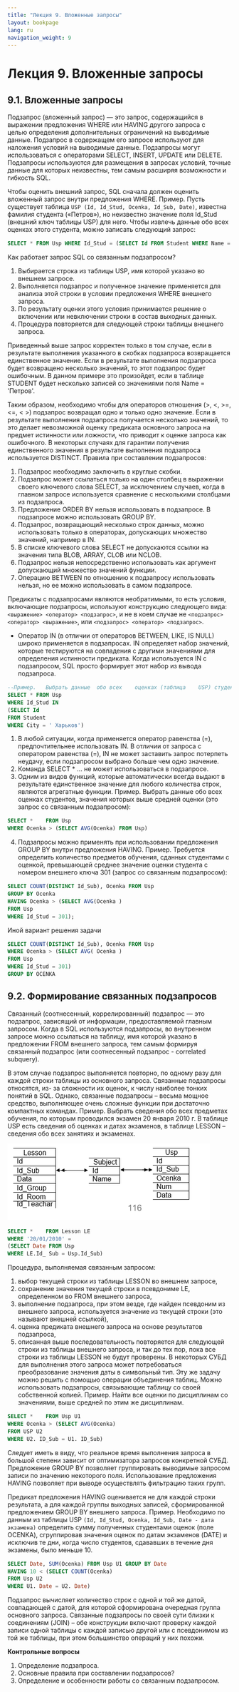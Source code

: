 ```yaml
---
title: "Лекция 9. Вложенные запросы"
layout: bookpage
lang: ru
navigation_weight: 9
---
```


# Лекция 9. Вложенные запросы

## 9.1.	Вложенные запросы

Подзапрос (вложенный запрос) — это запрос, содержащийся в выражении предложения WHERE или HAVING другого запроса с  
целью определения дополнительных ограничений на выводимые данные. Подзапрос в содержащем его запросе используют для  наложения условий на выводимые данные. Подзапросы могут использоваться с операторами SELECT, INSERT, UPDATE или DELETE.
Подзапросы используются для размещения в запросах условий, точные данные для которых неизвестны, тем самым расширяя возможности и гибкость SQL.

Чтобы оценить внешний запрос, SQL сначала должен оценить вложенный запрос внутри предложения WHERE.
Пример. Пусть существует таблица `USP (Id, Id_Stud, Ocenka, Id_Sub, Date)`, известна фамилия студента («Петров»), но неизвестно значение поля Id_Stud (внешний ключ таблицы USP) для него. Чтобы извлечь данные обо всех оценках этого студента, можно записать следующий запрос:

```sql
SELECT * FROM Usp WHERE Id_Stud = (SELECT Id FROM Student WHERE Name = 'Петров')
```
Как работает запрос SQL со связанным подзапросом?

1.	Выбирается строка из таблицы USP, имя которой указано во внешнем запросе.
2.	Выполняется подзапрос и полученное значение применяется для анализа этой строки в условии предложения WHERE внешнего запроса.
3.	По результату оценки этого условия принимается решение о включении или невключении строки в состав выходных данных.
4.	Процедура повторяется для следующей строки таблицы внешнего запроса.

Приведенный выше запрос корректен только в том случае, если в результате выполнения указанного в скобках подзапроса возвращается единственное значение. Если в результате выполнения подзапроса будет возвращено несколько значений, то этот подзапрос будет ошибочным. В данном примере это произойдет, если в таблице STUDENT будет несколько записей со значениями поля Name = 'Петров'.

Таким образом, необходимо чтобы для операторов отношения (>, <, >=, <=, < >) подзапрос возвращал одно и только одно значение. Если в результате выполнения подзапроса получается несколько значений, то это делает невозможной оценку предиката основного запроса на предмет истинности или ложности, что приводит к оценке запроса как ошибочного.
В некоторых случаях для гарантии получения единственного значения в результате выполнения подзапроса используется DISTINCT.
Правила при составлении подзапросов:

1.	Подзапрос необходимо заключить в круглые скобки.
2.	Подзапрос может ссылаться только на один столбец в выражении своего ключевого слова SELECT, за исключением случаев, когда в главном запросе используется сравнение с несколькими столбцами из подзапроса.
3.	Предложение ORDER BY нельзя использовать в подзапросе. В подзапросе можно использовать GROUP BY.
4.	Подзапрос, возвращающий несколько строк данных, можно использовать только в операторах, допускающих множество значений, например в IN.
5.	В списке ключевого слова SELECT не допускаются ссылки на значения типа BLOB, ARRAY, CLOB или NCLOB.
6.	Подзапрос нельзя непосредственно использовать как аргумент допускающий множество значений функции.
7.	Операцию BETWEEN по отношению к подзапросу использовать нельзя, но ее можно использовать в самом подзапросе.

Предикаты с подзапросами являются необратимыми, то есть условия, включающие подзапросы, используют конструкцию следующего вида: `<выражение> <оператор> <подзапрос>`, и не в коем случае не `<подзапрос> <оператор> <выражение>`, или `<подзапрос> <оператор> <подзапрос>`.

-	Оператор IN (в отличии от операторов BETWEEN, LIKE, IS NULL) широко применяется в подзапросах. IN определяет набор значений, которые тестируются на совпадения с другими значениями для определения истинности предиката. Когда используется IN с подзапросом, SQL просто формирует этот набор из вывода подзапроса.

```sql
--Пример.	Выбрать	данные	обо	всех	оценках	(таблица	USP) студентов из Харькова: 
SELECT * FROM Usp
WHERE Id_Stud IN
(SELECT Id
FROM Student
WHERE City = ' Харьков')
```

1. В любой ситуации, когда применяется оператор равенства (=), предпочтительнее использовать IN. В отличии от запроса с оператором равенства (=), IN не может заставить запрос потерпеть неудачу, если подзапросом выбрано больше чем одно значение.
2.	Команда SELECT * … не может использоваться в подзапросе.
3.	Одним из видов функций, которые автоматически всегда выдают в результате единственное значение для любого количества строк, являются агрегатные функции.
Пример. Выбрать данные обо всех оценках студентов, значения которых выше средней оценки (это запрос со связанным подзапросом):
```sql
SELECT *	FROM Usp
WHERE Ocenka > (SELECT AVG(Ocenka) FROM Usp)
```
4. Подзапросы можно применять при использовании предложения
GROUP BY внутри предложения HAVING.
Пример. Требуется определить количество предметов обучения, сданных студентами с оценкой, превышающей среднее значение оценки студента с номером внешнего ключа 301 (запрос со связанным подзапросом):

```sql
SELECT COUNT(DISTINCT Id_Sub), Ocenka FROM Usp
GROUP BY Ocenka
HAVING Ocenka > (SELECT AVG(Ocenka )
FROM Usp
WHERE Id_Stud = 301);
```
Иной вариант решения задачи

```sql
SELECT COUNT(DISTINCT Id_Sub), Ocenka FROM Usp
WHERE Ocenka > (SELECT AVG( Ocenka )
FROM Usp
WHERE Id_Stud = 301)
GROUP BY OCENKA
```

## 9.2.	Формирование связанных подзапросов

Связанный (соотнесенный, коррелированный) подзапрос — это подзапрос, зависящий от информации, предоставляемой главным запросом. Когда в SQL используются подзапросы, во внутреннем запросе можно ссылаться на таблицу, имя которой указано в предложении FROM внешнего запроса, тем самым формируя связанный подзапрос (или соотнесенный подзапрос - correlated subquery). 

В этом случае подзапрос выполняется повторно, по одному разу для каждой строки таблицы из основного запроса. Связанные подзапросы относятся, из- за сложности их оценок, к числу наиболее тонких понятий в SQL. Однако, связанные подзапросы – весьма мощное средство, выполняющее очень сложные функции при достаточно компактных командах.
Пример. Выбрать сведения обо всех предметах обучения, по которым проводился экзамен 20 января 2010 г. В таблице USP есть сведения об оценках и датах экзаменов, в таблице LESSON – сведения обо всех занятиях и экзаменах.

![](../assets/images/9-01.jpg)

```sql
SELECT *	FROM Lesson LE
WHERE '20/01/2010' = 
(SELECT Date FROM Usp
WHERE LE.Id_ Sub = Usp.Id_Sub)
```
Процедура, выполняемая связанным запросом:
1. выбор текущей строки из таблицы LESSON во внешнем запросе,
2.	сохранение	значения	текущей	строки	в	псевдониме	LE,
определенном во FROM внешнего запроса,
3.	выполнение подзапроса, при этом везде, где найден псевдоним из внешнего запроса, используется значение из текущей строки (это называют внешней ссылкой),
4.	оценка предиката внешнего запроса на основе результатов подзапроса,
5.	описанная выше последовательность повторяется для следующей строки из таблицы внешнего запроса, и так до тех пор, пока все строки из таблицы LESSON не будут проверены.
В некоторых СУБД для выполнения этого запроса может потребоваться преобразование значения даты в символьный тип.
Эту же задачу можно решить с помощью операции объединения таблиц.
Можно использовать подзапросы, связывающие таблицу со своей собственной копией.
Пример. Найти все оценки по дисциплинам со значениями, выше средней по этим же дисциплинам.

```sql
SELECT *	FROM Usp U1
WHERE Ocenka > (SELECT AVG(Ocenka)
FROM USP U2
WHERE U2. ID_Sub = U1. ID_Sub)
```

Следует иметь в виду, что реальное время выполнения запроса в большой степени зависит от оптимизатора запросов конкретной СУБД.
Предложение GROUP BY позволяет группировать выводимые запросом записи по значению некоторого поля. Использование предложения HAVING позволяет при выводе осуществлять фильтрацию таких групп.


Предикат предложения HAVING оценивается не для каждой строки результата, а для каждой группы выходных записей, сформированной предложением GROUP BY внешнего запроса.
Пример. Необходимо по данным из таблицы USP `(Id, Id_Stud, Ocenka, Id_Sub, Date - дата экзамена)` определить сумму полученных студентами оценок (поле OCENKA), сгруппировав значения оценок по датам экзаменов (DATE) и исключив те дни, когда число студентов, сдававших в течение дня экзамены, было меньше 10.

```sql
SELECT Date, SUM(Ocenka) FROM Usp U1 GROUP BY Date
HAVING 10 < (SELECT COUNT(Ocenka)
FROM Usp U2
WHERE U1. Date = U2. Date)
```

Подзапрос вычисляет количество строк с одной и той же датой, совпадающей с датой, для которой сформирована очередная группа основного запроса.
Связанные подзапросы по своей сути близки к соединениям (JOIN) – обе конструкции включают проверку каждой записи одной таблицы с каждой записью другой или с псевдонимом из той же таблицы, при этом большинство операций у них похожи.

**Контрольные вопросы**

1.	Определение подзапроса.
2.	Основные правила при составлении подзапросов?
3.	Определение и особенности работы со связанным подзапросом.